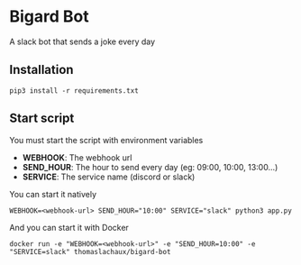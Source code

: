 # Bigard Bot

A slack bot that sends a joke every day

## Installation

```
pip3 install -r requirements.txt
```

## Start script

You must start the script with environment variables

- **WEBHOOK**: The webhook url
- **SEND_HOUR**: The hour to send every day (eg: 09:00, 10:00, 13:00...)
- **SERVICE**: The service name (discord or slack)

You can start it natively

```
WEBHOOK=<webhook-url> SEND_HOUR="10:00" SERVICE="slack" python3 app.py
```

And you can start it with Docker

```
docker run -e "WEBHOOK=<webhook-url>" -e "SEND_HOUR=10:00" -e "SERVICE=slack" thomaslachaux/bigard-bot
```
